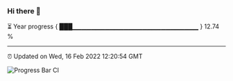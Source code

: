### Hi there 👋

⏳ Year progress { ███▁▁▁▁▁▁▁▁▁▁▁▁▁▁▁▁▁▁▁▁▁▁▁▁▁▁▁ } 12.74 %

---

⏰ Updated on Wed, 16 Feb 2022 12:20:54 GMT

![Progress Bar CI](https://github.com/liununu/liununu/workflows/Progress%20Bar%20CI/badge.svg)
